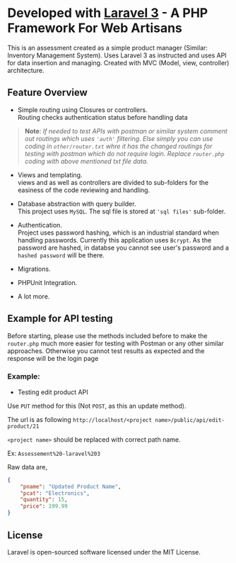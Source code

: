 # Developed with [Laravel 3](http://laravel.com) - A PHP Framework For Web Artisans

This is an assessment created as a simple product manager (Similar: Inventory Management System). Uses Laravel 3 as instructed and uses API for data insertion and managing. Created with MVC (Model, view, controller) architecture.

## Feature Overview

- Simple routing using Closures or controllers.<br>
Routing checks authentication status before handling data
>**Note**: *If needed to test APIs with postman or similar system comment out routings which uses `'auth'` filtering. Else simply you can use coding in `other/router.txt` whre it has the changed routings for testing with postman which do not require login. Replace `router.php` coding with above mentioned txt file data.* <br>

- Views and templating.<br>
views and as well as controllers are divided to sub-folders for the easiness of the code reviewing and handling.

- Database abstraction with query builder. <br>
This project uses `MySQL`. The sql file is stored at `'sql files'` sub-folder.

- Authentication.<br/>
Project uses password hashing, which is an industrial standard when handling passwords. Currently this application uses `Bcrypt`. As the password are hashed, in databse you cannot see user's password and a `hashed password` will be there. 

- Migrations.
- PHPUnit Integration.
- A lot more.

## Example for API testing

Before starting, please use the methods included before to make the `router.php` much more easier for testing with Postman or any other similar approaches. Otherwise you cannot test results as expected and the response will be the login page

### Example:

- Testing edit product API

Use `PUT` method for this (Not `POST`, as this an update method). <br/>

The url is as following
`http://localhost/<project name>/public/api/edit-product/21`

`<project name>` should be replaced with correct path name.<br/>

Ex: `Assessement%20-laravel%203`

Raw data are,

```Json
{
    "pname": "Updated Product Name",
    "pcat": "Electronics",
    "quantity": 15,
    "price": 199.99
}
```


## License

Laravel is open-sourced software licensed under the MIT License.
